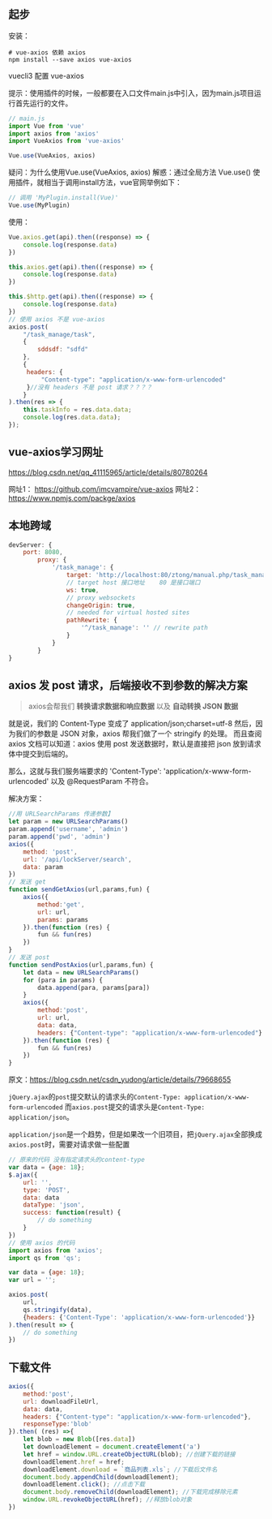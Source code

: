 ## 起步

安装：

```shell
# vue-axios 依赖 axios
npm install --save axios vue-axios
```

vuecli3 配置 vue-axios

提示：使用插件的时候，一般都要在入口文件main.js中引入，因为main.js项目运行首先运行的文件。

```javascript
// main.js
import Vue from 'vue'
import axios from 'axios'
import VueAxios from 'vue-axios'

Vue.use(VueAxios, axios)
```

疑问：为什么使用Vue.use(VueAxios, axios)
解惑：通过全局方法 Vue.use() 使用插件，就相当于调用install方法，vue官网举例如下：

```javascript
// 调用 'MyPlugin.install(Vue)'
Vue.use(MyPlugin)
```

使用：

```javascript
Vue.axios.get(api).then((response) => {
    console.log(response.data)
})

this.axios.get(api).then((response) => {
    console.log(response.data)
})

this.$http.get(api).then((response) => {
    console.log(response.data)
})
// 使用 axios 不是 vue-axios
axios.post(
    "/task_manage/task",
    {
        sddsdf: "sdfd"
    },
    {
     headers: {
         "Content-type": "application/x-www-form-urlencoded"
     }//没有 headers 不是 post 请求？？？？
    }
).then(res => {
    this.taskInfo = res.data.data;
    console.log(res.data.data);
});
```

## vue-axios学习网址

<https://blog.csdn.net/qq_41115965/article/details/80780264>

网址1： <https://github.com/imcvampire/vue-axios>
网址2： <https://www.npmjs.com/packge/axios>

## 本地跨域

```javascript
devServer: {
    port: 8080,
        proxy: {
            '/task_manage': {
                target: 'http://localhost:80/ztong/manual.php/task_manage/task', 
                // target host 接口地址    80 是接口端口
                ws: true, 
                // proxy websockets 
                changeOrigin: true,
                // needed for virtual hosted sites
                pathRewrite: {
                    '^/task_manage': '' // rewrite path
                }
            }
        }
}
```

## axios 发 post 请求，后端接收不到参数的解决方案

> axios会帮我们 **转换请求数据和响应数据** 以及 **自动转换 JSON 数据**

就是说，我们的 Content-Type 变成了 application/json;charset=utf-8
然后，因为我们的参数是 JSON 对象，axios 帮我们做了一个 stringify 的处理。
而且查阅 axios 文档可以知道：axios 使用 post 发送数据时，默认是直接把 json 放到请求体中提交到后端的。

那么，这就与我们服务端要求的 'Content-Type': 'application/x-www-form-urlencoded' 以及 @RequestParam 不符合。

解决方案：

```javascript
//用 URLSearchParams 传递参数】
let param = new URLSearchParams()
param.append('username', 'admin')
param.append('pwd', 'admin')
axios({
	method: 'post',
	url: '/api/lockServer/search',
	data: param
})
// 发送 get
function sendGetAxios(url,params,fun) {
    axios({
        method:'get',
        url: url,
        params: params
    }).then(function (res) {
        fun && fun(res)
    })
}
// 发送 post
function sendPostAxios(url,params,fun) {
    let data = new URLSearchParams()
    for (para in params) {
        data.append(para, params[para])
    }
    axios({
        method:'post',
        url: url,
        data: data,
        headers: {"Content-type": "application/x-www-form-urlencoded"}
    }).then(function (res) {
        fun && fun(res)
    })
}
```

原文：<https://blog.csdn.net/csdn_yudong/article/details/79668655>

`jQuery.ajax`的`post`提交默认的请求头的`Content-Type: application/x-www-form-urlencoded`
而`axios.post`提交的请求头是`Content-Type: application/json`。

`application/json`是一个趋势，但是如果改一个旧项目，把`jQuery.ajax`全部换成`axios.post`时，需要对请求做一些配置

```javascript
// 原来的代码 没有指定请求头的content-type
var data = {age: 18};
$.ajax({
    url: '',
    type: 'POST',
    data: data
    dataType: 'json',
    success: function(result) {
        // do something
    }
})
// 使用 axios 的代码
import axios from 'axios';
import qs from 'qs';

var data = {age: 18};
var url = '';

axios.post(
    url, 
    qs.stringify(data), 
    {headers: {'Content-Type': 'application/x-www-form-urlencoded'}}
).then(result => {
    // do something
})
```

## 下载文件

```javascript
axios({
    method:'post',
    url: downloadFileUrl,
    data: data,
    headers: {"Content-type": "application/x-www-form-urlencoded"},
    responseType:'blob'
}).then( (res) =>{
    let blob = new Blob([res.data])
    let downloadElement = document.createElement('a')
    let href = window.URL.createObjectURL(blob); //创建下载的链接
    downloadElement.href = href;
    downloadElement.download = `商品列表.xls`; //下载后文件名
    document.body.appendChild(downloadElement);
    downloadElement.click(); //点击下载
    document.body.removeChild(downloadElement); //下载完成移除元素
    window.URL.revokeObjectURL(href); //释放blob对象
})
```

